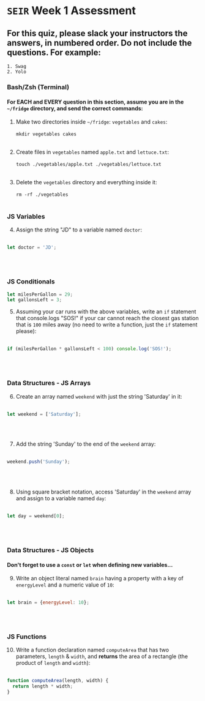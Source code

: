 # `SEIR` Week 1 Assessment
## For this quiz, please slack your instructors the answers, in numbered order. Do not include the questions. For example:
    1. Swag
    2. Yolo


### Bash/Zsh (Terminal)

#### For EACH and EVERY question in this section, assume you are in the `~/fridge` directory, and send the correct commands:

1. Make two directories inside `~/fridge`: `vegetables` and `cakes`:
<br><br>
```mkdir vegetables cakes```
<br><br>

2. Create files in `vegetables` named `apple.txt` and `lettuce.txt`:
<br><br>
 ```touch ./vegetables/apple.txt ./vegetables/lettuce.txt```
<br><br>


3. Delete the `vegetables` directory and everything inside it:
<br><br>
```rm -rf ./vegetables```
<br><br>

### JS Variables

4. Assign the string "JD" to a variable named `doctor`:
<br><br>
```js
let doctor = 'JD';
```

<br><br>

### JS Conditionals
```js
let milesPerGallon = 29;
let gallonsLeft = 3;
```

5. Assuming your car runs with the above variables, write an `if` statement that console.logs "SOS!" if your car cannot reach the closest gas station that is `100` miles away (no need to write a function, just the `if` statement please):
<br><br>
```js
if (milesPerGallon * gallonsLeft < 100) console.log('SOS!');
```
<br><br>


### Data Structures - JS Arrays

6. Create an array named `weekend` with just the string 'Saturday' in it:
<br><br>
```js
let weekend = ['Saturday'];
```
<br><br>

7. Add the string 'Sunday' to the end of the `weekend` array:
<br><br>
```js
weekend.push('Sunday');
```
<br><br>


8. Using square bracket notation, access 'Saturday' in the `weekend` array and assign to a variable named `day`:
<br><br>
```js
let day = weekend[0];
```
<br><br>


### Data Structures - JS Objects

#### Don't forget to use a `const` or `let` when defining new variables...

9. Write an object literal named `brain` having a property with a key of `energyLevel` and a numeric value of `10`:
<br><br>
```js
let brain = {energyLevel: 10};
```
<br><br>


### JS Functions

10. Write a function declaration named `computeArea` that has two parameters, `length` & `width`, and **returns** the area of a rectangle (the product of `length` and `width`):
<br><br>
```js
function computeArea(length, width) {
  return length * width;
}
```
<br><br>

